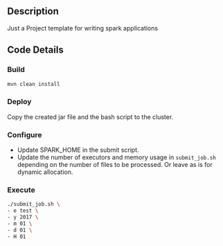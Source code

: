 ## Description
Just a Project template for writing spark applications

## Code Details

### Build
```bash
mvn clean install
```

### Deploy
Copy the created jar file and the bash script to the cluster.

### Configure
- Update SPARK_HOME in the submit script.
- Update the number of executors and memory usage in `submit_job.sh` depending on the number of files to be processed. Or leave as is for dynamic allocation.

### Execute
```bash
./submit_job.sh \
- e test \
- y 2017 \
- m 01 \
- d 01 \
- H 01 
```